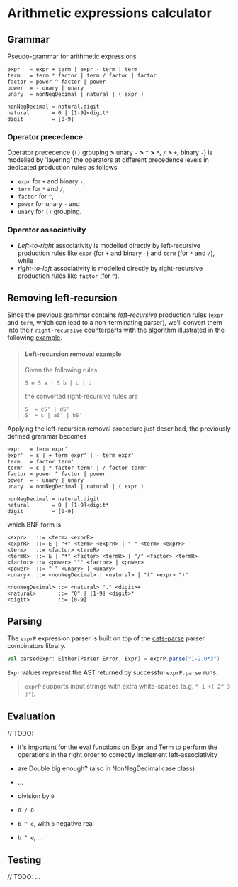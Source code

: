 # Arithmetic expressions calculator

## Grammar

Pseudo-grammar for arithmetic expressions

```
expr   = expr + term | expr - term | term
term   = term * factor | term / factor | factor
factor = power ^ factor | power
power  = - unary | unary
unary  = nonNegDecimal | natural | ( expr )

nonNegDecimal = natural.digit
natural       = 0 | [1-9]<digit*
digit         = [0-9]
```

### Operator precedence

Operator precedence (`()` grouping **>** unary `-` **>** `^` **>** `*`, `/` **>** `+`, binary `-`) is modelled by
'layering' the operators at different precedence levels in dedicated production rules as follows

- `expr` for `+` and binary `-`,
- `term` for `*` and `/`,
- `factor` for `^`,
- `power` for unary `-` and
- `unary` for `()` grouping.

### Operator associativity

- _Left-to-right_ associativity is modelled directly by left-recursive production rules
  like `expr` (for `+` and binary `-`) and `term` (for `*` and `/`), while
- _right-to-left_ associativity is modelled directly by right-recursive production rules like `factor` (for `^`).

## Removing left-recursion

Since the previous grammar contains _left-recursive_ production rules
(`expr` and `term`, which can lead to a non-terminating parser),
we'll convert them into their `right-recursive` counterparts with the algorithm illustrated in the following
[example](https://www.geeksforgeeks.org/removing-direct-and-indirect-left-recursion-in-a-grammar).

> #### Left-recursion removal example
> Given the following rules
>
> ```
> S = S a | S b | c | d
> ```
> the converted right-recursive rules are
>
> ```
> S  = cS' | dS'
> S' = ε | aS' | bS'
> ```

Applying the left-recursion removal procedure just described, the previously defined grammar becomes

```
expr   = term expr'
expr'  = ε | + term expr' | - term expr'
term   = factor term'
term'  = ε | * factor term' | / factor term'
factor = power ^ factor | power
power  = - unary | unary
unary  = nonNegDecimal | natural | ( expr )

nonNegDecimal = natural.digit
natural       = 0 | [1-9]<digit*
digit         = [0-9]
```

which BNF form is

```
<expr>   ::= <term> <exprR>
<exprR>  ::= E | "+" <term> <exprR> | "-" <term> <exprR>
<term>   ::= <factor> <termR>
<termR>  ::= E | "*" <factor> <termR> | "/" <factor> <termR>
<factor> ::= <power> "^" <factor> | <power>
<power>  ::= "-" <unary> | <unary>
<unary>  ::= <nonNegDecimal> | <natural> | "(" <expr> ")"

<nonNegDecimal> ::= <natural> "." <digit>+
<natural>       ::= "0" | [1-9] <digit>*
<digit>         ::= [0-9]
```

## Parsing

The `exprP` expression parser is built on top of the [cats-parse](https://typelevel.org/cats-parse) parser combinators library.

```scala
val parsedExpr: Either[Parser.Error, Expr] = exprP.parse("1-2.0*3")
```

`Expr` values represent the AST returned by successful `exprP.parse` runs.

> `exprP` supports input strings with extra white-spaces (e.g. `" 1 +( 2^ 3 )"`).

## Evaluation

// TODO:

- it's important for the eval functions on Expr and Term to perform the operations in the right order
  to correctly implement left-associativity
- are Double big enough? (also in NonNegDecimal case class)
- ...

- division by `0`
- `0 / 0`
- `b ^ e`, with `b` negative real
- `b ^ e`, ...

## Testing

// TODO: ...